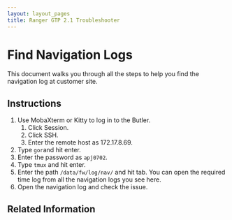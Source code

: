 ```yaml
---
layout: layout_pages
title: Ranger GTP 2.1 Troubleshooter
---
```



# Find Navigation Logs
This document walks you through all the steps to help you find the navigation log at customer site.

## Instructions
1. Use MobaXterm or Kitty to log in to the Butler.   
    1. Click Session.
    2. Click SSH.
    3. Enter the remote host as 172.17.8.69.
5. Type `gor`and hit enter.
6. Enter the password as `apj0702`.
7. Type `tmux` and hit enter.
8. Enter the path `/data/fw/log/nav/` and hit tab. You can open the required time log from all the navigation logs you see here. 
9. Open the navigation log and check the issue.

## Related Information

